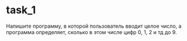 # task_1
Напишите программу, в которой пользователь вводит целое число, а  программа определяет, сколько в этом числе цифр 0, 1, 2 и тд до 9.
